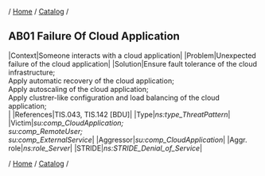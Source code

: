 / [Home](/acctp/) / [Catalog](/acctp/catalog/) /

## AB01 Failure Of Cloud Application

|Context|Someone interacts with a cloud application|
|Problem|Unexpected failure of the cloud application|
|Solution|Ensure fault tolerance of the cloud infrastructure;<br /> Apply automatic recovery of the cloud application;<br /> Apply autoscaling of the cloud application;<br /> Apply clustrer-like configuration and load balancing of the cloud application;<br />|
|References|TIS.043, TIS.142 [BDU]|
|Type|*ns:type_ThreatPattern*|
|Victim|*su:comp_CloudApplication;<br /> su:comp_RemoteUser;<br /> su:comp_ExternalService*|
|Aggressor|*su:comp_CloudApplication*|
|Aggr. role|*ns:role_Server*|
|STRIDE|*ns:STRIDE_Denial_of_Service*|

/ [Home](/acctp/) / [Catalog](/acctp/catalog/) /
